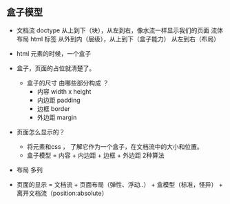 ## 盒子模型

- 文档流
  doctype
  从上到下（块），从左到右，像水流一样显示我们的页面  流体布局
  html 标签 从外到内（层级），从上到下（盒子能力） 从左到右（布局）
- html 元素的时候，一个盒子
- 盒子，页面的占位就清楚了。
  - 盒子的尺寸 由哪些部分构成 ？
    - 内容 width x height
    - 内边距 padding
    - 边框 border
    - 外边距 margin

- 页面怎么显示的？
  - 将元素和css ， 了解它作为一个盒子，在文档流中的大小和位置。
  - 盒子模型 = 内容 + 内边距 + 边框 + 外边距
    2种算法

- 布局
  多列

- 页面的显示 = 文档流 + 页面布局（弹性、浮动..） + 盒模型（标准，怪异） + 离开文档流（position:absolute）

